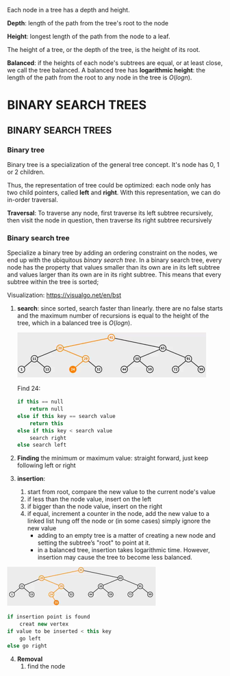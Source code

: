 Each node in a tree has a depth and height.

**Depth**: length of the path from the tree's root to the node

**Height**: longest length of the path  from the node to a leaf.

The height of a tree, or the depth of the tree, is the height of its root.

**Balanced**: if the heights of each node's subtrees are equal, or at least close, we call  the tree balanced.  A balanced tree has **logarithmic height**: the length of the path from the root to any node in the tree is $O(log n)$.

# BINARY SEARCH TREES

## BINARY SEARCH TREES

### Binary tree

Binary tree is a specialization of the general tree concept. It's node has 0, 1 or 2 children.

Thus, the representation of tree could be optimized: each node only has two child pointers, called **left** and **right**. With this representation, we can do in-order traversal.

**Traversal**: To traverse any node, first traverse its left subtree recursively, then visit the node in question, then traverse its right subtree recursively

### Binary search tree

Specialize a binary tree by adding an ordering constraint on the nodes, we end up with the ubiquitous *binary search tree*. In a binary search tree, every node has the property that values smaller than its own are in its left subtree and values larger than its own are in its right subtree. This means that every subtree within the tree is sorted; 

Visualization: https://visualgo.net/en/bst

1. **search**: since sorted, search faster than linearly. there are no false starts and the maximum number of recursions is equal to the height of the tree, which in a balanced tree is $O(logn)$.

   ![image-20200704162617810](figures\image-20200704162617810.png)

   Find 24: 

   ```C++
   if this == null
       return null
   else if this key == search value
       return this
   else if this key < search value
       search right
   else search left
   ```

   

2. **Finding** the minimum or maximum value: straight forward, just keep following left or right

3. **insertion**:  
   1. start from root, compare the new value to the current node's value 
   2. if less than the node value, insert on the left
   3. if bigger than the node value, insert on the right
   4. if equal, increment a counter in the node, add the new value to a linked list hung off the node or (in some cases) simply ignore the new value
      - adding to an empty tree is a matter of creating a new node and setting the subtree’s "root" to point at it.
      - in a balanced tree, insertion takes logarithmic time. However, insertion may cause the tree to become less balanced.

![image-20200704163048782](figures\image-20200704163048782.png)

```c++
if insertion point is found
	creat new vertex
if value to be inserted < this key
	go left
else go right
```

4. **Removal**
   1. find the node